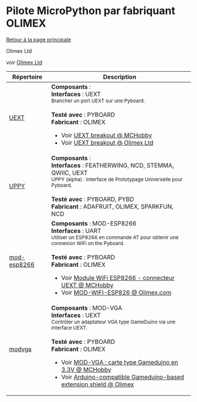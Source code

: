 # Pilote MicroPython par fabriquant OLIMEX
[Retour à la page principale](../../readme.md)

Olimex Ltd

voir
[Olimex Ltd](https://www.olimex.com/)
<table>
<thead>
  <th>Répertoire</th><th>Description</th>
</thead>
<tbody>
  <tr><td><a href="../../../../tree/master/UEXT">UEXT</a></td>
      <td><strong>Composants</strong> : <br />
      <strong>Interfaces</strong> : UEXT<br />
<small>Brancher un port UEXT sur une Pyboard.</small><br/><br />
      <strong>Testé avec</strong> : PYBOARD<br />
      <strong>Fabricant</strong> : OLIMEX<br />
<ul>
<li>Voir <a href="https://shop.mchobby.be/fr/138-uext">UEXT breakout @ MCHobby</a></li>
<li>Voir <a href="https://www.olimex.com/Products/Modules/">UEXT breakout @ Olimex Ltd</a></li>
</ul>
      </td>
  </tr>
  <tr><td><a href="../../../../tree/master/UPPY">UPPY</a></td>
      <td><strong>Composants</strong> : <br />
      <strong>Interfaces</strong> : FEATHERWING, NCD, STEMMA, QWIIC, UEXT<br />
<small>UPPY (alpha) : Interface de Prototypage Universelle pour Pyboard.</small><br/><br />
      <strong>Testé avec</strong> : PYBOARD, PYBD<br />
      <strong>Fabricant</strong> : ADAFRUIT, OLIMEX, SPARKFUN, NCD<br />
      </td>
  </tr>
  <tr><td><a href="../../../../tree/master/mod-esp8266">mod-esp8266</a></td>
      <td><strong>Composants</strong> : MOD-ESP8266<br />
      <strong>Interfaces</strong> : UART<br />
<small>Utiliser un ESP8266 en commande AT pour obtenir une connexion WiFi on the Pyboard.</small><br/><br />
      <strong>Testé avec</strong> : PYBOARD<br />
      <strong>Fabricant</strong> : OLIMEX<br />
<ul>
<li>Voir <a href="https://shop.mchobby.be/fr/esp8266-esp32-wifi-iot/666-module-wifi-esp8266-uext-3232100006669-olimex.html">Module WiFi ESP8266 - connecteur UEXT @ MCHobby</a></li>
<li>Voir <a href="https://www.olimex.com/Products/IoT/ESP8266/MOD-WIFI-ESP8266/">MOD-WIFI-ESP826 @ Olimex.com</a></li>
</ul>
      </td>
  </tr>
  <tr><td><a href="../../../../tree/master/modvga">modvga</a></td>
      <td><strong>Composants</strong> : MOD-VGA<br />
      <strong>Interfaces</strong> : UEXT<br />
<small>Contrôler un adaptateur VGA type GameDuino via une interface UEXT.</small><br/><br />
      <strong>Testé avec</strong> : PYBOARD<br />
      <strong>Fabricant</strong> : OLIMEX<br />
<ul>
<li>Voir <a href="https://shop.mchobby.be/fr/uext/1431-mod-vga-carte-type-gameduino-en-33v-3232100014312-olimex.html">MOD-VGA : carte type Gameduino en 3.3V @ MCHobby</a></li>
<li>Voir <a href="https://www.olimex.com/Products/Modules/Video/MOD-VGA/">Arduino-compatible Gameduino-based extension shield @ Olimex</a></li>
</ul>
      </td>
  </tr>
</tbody>
</table>
